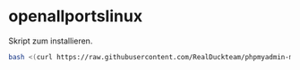 # openallportslinux
Skript zum installieren.
```sh
bash <(curl https://raw.githubusercontent.com/RealDuckteam/phpmyadmin-mariadb/main/install.sh)
```

